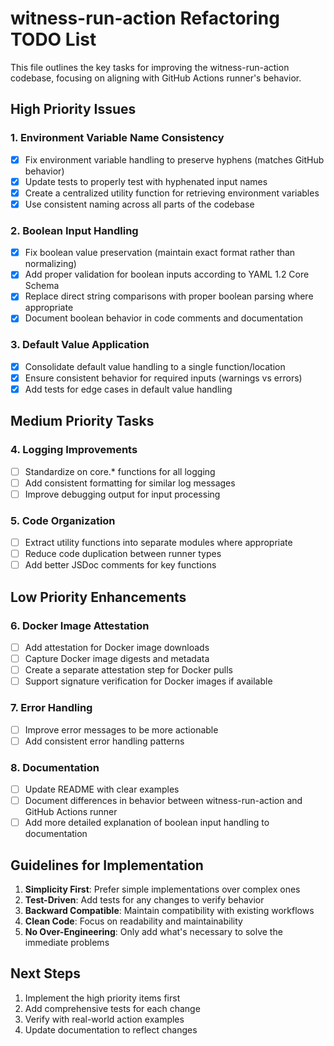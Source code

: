 # witness-run-action Refactoring TODO List

This file outlines the key tasks for improving the witness-run-action codebase, focusing on aligning with GitHub Actions runner's behavior.

## High Priority Issues

### 1. Environment Variable Name Consistency

- [x] Fix environment variable handling to preserve hyphens (matches GitHub behavior)
- [x] Update tests to properly test with hyphenated input names
- [x] Create a centralized utility function for retrieving environment variables
- [x] Use consistent naming across all parts of the codebase

### 2. Boolean Input Handling

- [x] Fix boolean value preservation (maintain exact format rather than normalizing)
- [x] Add proper validation for boolean inputs according to YAML 1.2 Core Schema
- [x] Replace direct string comparisons with proper boolean parsing where appropriate
- [x] Document boolean behavior in code comments and documentation

### 3. Default Value Application

- [x] Consolidate default value handling to a single function/location
- [x] Ensure consistent behavior for required inputs (warnings vs errors)
- [x] Add tests for edge cases in default value handling

## Medium Priority Tasks

### 4. Logging Improvements

- [ ] Standardize on core.* functions for all logging
- [ ] Add consistent formatting for similar log messages
- [ ] Improve debugging output for input processing

### 5. Code Organization

- [ ] Extract utility functions into separate modules where appropriate
- [ ] Reduce code duplication between runner types
- [ ] Add better JSDoc comments for key functions

## Low Priority Enhancements

### 6. Docker Image Attestation

- [ ] Add attestation for Docker image downloads
- [ ] Capture Docker image digests and metadata 
- [ ] Create a separate attestation step for Docker pulls
- [ ] Support signature verification for Docker images if available

### 7. Error Handling

- [ ] Improve error messages to be more actionable
- [ ] Add consistent error handling patterns

### 8. Documentation

- [ ] Update README with clear examples
- [ ] Document differences in behavior between witness-run-action and GitHub Actions runner
- [ ] Add more detailed explanation of boolean input handling to documentation

## Guidelines for Implementation

1. **Simplicity First**: Prefer simple implementations over complex ones
2. **Test-Driven**: Add tests for any changes to verify behavior
3. **Backward Compatible**: Maintain compatibility with existing workflows
4. **Clean Code**: Focus on readability and maintainability
5. **No Over-Engineering**: Only add what's necessary to solve the immediate problems

## Next Steps

1. Implement the high priority items first
2. Add comprehensive tests for each change
3. Verify with real-world action examples
4. Update documentation to reflect changes